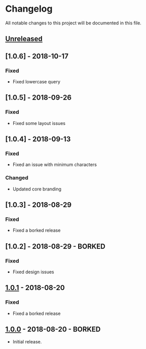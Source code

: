 # Changelog
All notable changes to this project will be documented in this file.

## [Unreleased]
<!--
"### Added" for new features.
"### Changed" for changes in existing functionality.
"### Deprecated" for soon-to-be removed features.
"### Removed" for now removed features.
"### Fixed" for any bug fixes.
"### Security" in case of vulnerabilities.
-->
## [1.0.6] - 2018-10-17

### Fixed
- Fixed lowercase query

## [1.0.5] - 2018-09-26

### Fixed
- Fixed some layout issues


## [1.0.4] - 2018-09-13

### Fixed
- Fixed an issue with minimum characters

### Changed
- Updated core branding


## [1.0.3] - 2018-08-29

### Fixed
- Fixed a borked release


## [1.0.2] - 2018-08-29 - BORKED

### Fixed
- Fixed design issues


## [1.0.1] - 2018-08-20

### Fixed
- Fixed a borked release


## [1.0.0] - 2018-08-20 - BORKED
- Initial release.


[Unreleased]: https://github.com/digipolisantwerp/search_widget_angular/compare/v1.0.1...HEAD
[1.0.1]: https://github.com/digipolisantwerp/search_widget_angular/compare/v1.0.0...v1.0.1
[1.0.0]: https://github.com/digipolisantwerp/search_widget_angular/compare/v0.0.1...v1.0.0
